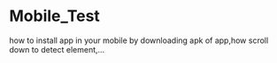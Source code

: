 # Mobile_Test
how to install app in your mobile by downloading apk of app,how scroll down to detect element,...
